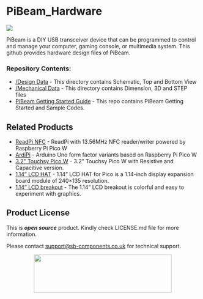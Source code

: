 # PiBeam_Hardware

<img src="https://cdn.shopify.com/s/files/1/1217/2104/files/image_9.png?v=1693984168">

PiBeam is a DIY USB transceiver device that can be programmed to control and manage your computer, gaming console, or multimedia system.
This github provides hardware design files of PiBeam.

### Repository Contents:
  - [/Design Data](https://github.com/sbcshop/PiBeam_Hardware/tree/main/Design%20Data) - This directory contains Schematic, Top and Bottom View
  - [/Mechanical Data](https://github.com/sbcshop/PiBeam_Hardware/tree/main/Mechanical%20Data) - This directory contains Dimension, 3D and STEP files
  - [PiBeam Getting Started Guide](https://github.com/sbcshop/PiBeam_Software) - This repo contains PiBeam Getting Started and Sample Codes.

## Related Products
  * [ReadPi NFC](https://shop.sb-components.co.uk/products/readpi-an-rfid-nfc-reader-powered-with-raspberry-pi-pico-w?variant=40478483087443) - ReadPi with 13.56MHz NFC reader/writer powered by Raspberry Pi Pico W
  * [ArdiPi](https://shop.sb-components.co.uk/collections/latest-collections/products/ardipi-uno-r3-alternative-board-based-on-pico-w) - Arduino Uno form factor variants based on Raspberry Pi Pico W
  * [3.2" Touchsy Pico W](https://shop.sb-components.co.uk/collections/pre-order/products/touchsy-3-2-touch-lcd-display-based-on-pico-w) - 3.2" Touchsy Pico W with Resistive and Capacitive version.
  * [1.14” LCD HAT](https://shop.sb-components.co.uk/products/1-14-lcd-hat-for-pico) - 1.14” LCD HAT for Pico is a 1.14-inch display expansion board module of 240×135 resolution.
  * [1.14” LCD breakout](https://shop.sb-components.co.uk/products/1-14-inch-lcd-breakout) - The 1.14” LCD breakout is colorful and easy to experiment with graphics.

## Product License

This is ***open source*** product. Kindly check LICENSE.md file for more information.

Please contact support@sb-components.co.uk for technical support.
<p align="center">
  <img width="360" height="100" src="https://cdn.shopify.com/s/files/1/1217/2104/files/Logo_sb_component_3.png?v=1666086771&width=300">
</p>
